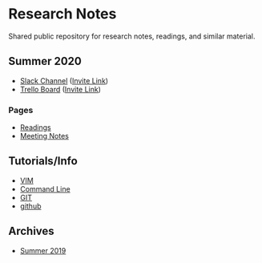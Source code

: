 # Research Notes

Shared public repository for research notes, readings, and similar material.

## Summer 2020

* [Slack Channel](https://wellesley-expressive.slack.com) ([Invite Link](https://join.slack.com/t/wellesley-expressive/shared_invite/zt-eqed1ivb-ZDV8b4OCIHfFTJ30gGJOWA))
* [Trello Board](https://trello.com/b/tmlGlygD/summer-research-2020) ([Invite Link](https://trello.com/invite/b/tmlGlygD/3e94edc06646acb9db84f50f84e450d4/expressive-computing-lab-summer-research-2020))

### Pages

* [Readings](readings/)
* [Meeting Notes](meeting_notes/)

## Tutorials/Info

* [VIM](reference/vim/)
* [Command Line](reference/cmd/)
* [GIT](reference/git/)
* [github](https://www.github.com)

## Archives

* [Summer 2019](archives/summer_2019/README.html)
